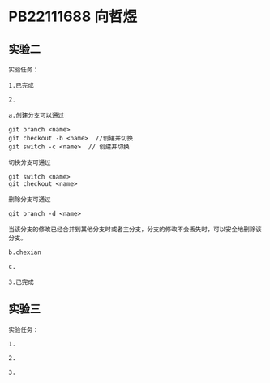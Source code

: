 # PB22111688 向哲煜

## 实验二

    实验任务：

    1.已完成

    2.

    a.创建分支可以通过

```git
git branch <name>
git checkout -b <name>  //创建并切换
git switch -c <name>  // 创建并切换
```

    切换分支可通过

```git
git switch <name>
git checkout <name>
```

    删除分支可通过

```git
git branch -d <name>
```

    当该分支的修改已经合并到其他分支时或者主分支，分支的修改不会丢失时，可以安全地删除该分支。

    b.chexian

    c.

    3.已完成

## 实验三

    实验任务：

    1.

    2.

    3.
